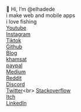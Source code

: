 👋 Hi, I’m @elhadede<br>
i make web and mobile apps<br>
i love fishing<br>
[Youtube](https://www.youtube.com/channel/UCcbpG0d5v_X9LEOi6OFuNVw)<br>
[Instagram](https://www.instagram.com/elhadede_official/)<br>
[Tiktok](https://www.tiktok.com/@elhadede_official)<br>
[Github](https://github.com/elhadede)<br>
[Blog](https://elhadede.blogspot.com/)<br>
[khamsat](https://khamsat.com/user/elhadede)<br>
[paypal](https://paypal.me/elhadede)<br>
[Medium](https://elhadede.medium.com)<br>
[Reddit](https://www.reddit.com/r/elhadede)<br>
[Discord](https://discord.com/invite/CTeA5ee6Pr)<br>
[Twitter](https://twitter.com/elhadede_)<br>
[Stackoverflow](https://stackoverflow.com/users/16439020/elhadede)<br>
[Itch](https://elhadede.itch.io/)<br>
[LinkedIn](https://www.linkedin.com/in/john-hammond-95b295218/)<br>
